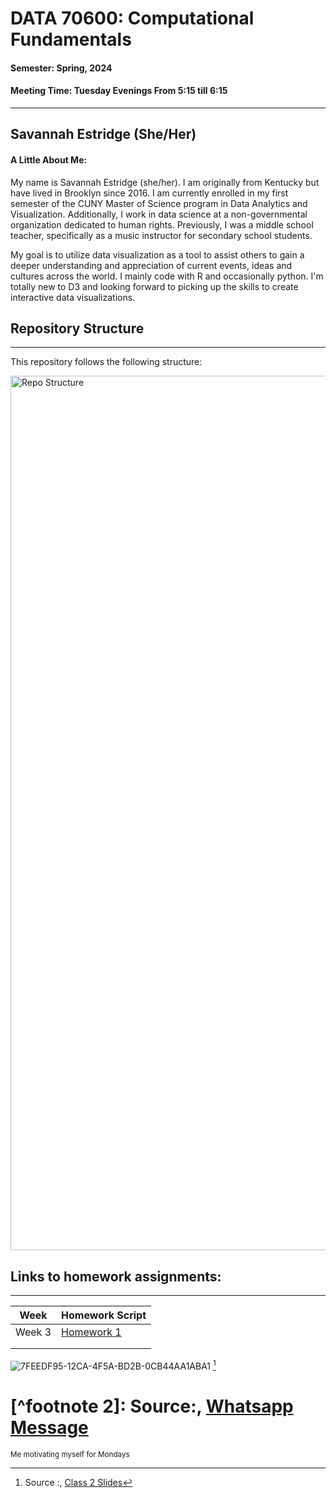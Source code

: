 # DATA 70600: Computational Fundamentals
#### Semester: Spring, 2024
#### Meeting Time: Tuesday Evenings From 5:15 till 6:15
-----------------------

## Savannah Estridge (She/Her)
#### A Little About Me: 

My name is Savannah Estridge (she/her). I am originally from Kentucky but have lived in Brooklyn since 2016. I am currently enrolled in my first semester of the CUNY Master of Science program in Data Analytics and Visualization. Additionally, I work in data science at a non-governmental organization dedicated to human rights. Previously, I was a middle school teacher, specifically as a music instructor for secondary school students.

My goal is to utilize data visualization as a tool to assist others to gain a deeper understanding and appreciation of current events, ideas and cultures across the world. I mainly code with R and occasionally python. I'm totally new to D3 and looking forward to picking up the skills to create interactive data visualizations.

## **Repository Structure**

-------------------------

This repository follows the following structure: 




<img width="1399" alt="Repo Structure" src="https://github.com/estridge2014/d3_spring_2024/assets/84936545/69d8ea91-73cb-40f4-b39b-6102763fef29">

[^footnote]: Source :, [Class 2 Slides]([https://www.whatsapp.com/](https://github.com/estridge2014/d3_spring_2024/blob/main/wk2slides.pdf))


## Links to homework assignments: 
-------------------------------


| Week                               | Homework Script                     |
|------------------------------------|------------------------------|
| Week 3                             | [Homework 1](https://github.com/estridge2014/d3_spring_2024/blob/main/Homework%202/03_hw_worksheet.html) |
|                                    |                              |
|                                    |                              |




![7FEEDF95-12CA-4F5A-BD2B-0CB44AA1ABA1](https://github.com/estridge2014/d3_spring_2024/assets/84936545/4055d995-ec7d-4d01-8b34-aaf5fc1a751a) [^footnote]

# [^footnote 2]: Source:, [Whatsapp Message]([https://www.whatsapp.com/](https://github.com/estridge2014/d3_spring_2024/blob/main/wk2slides.pdf))

<sub>Me motivating myself for Mondays</sub>

